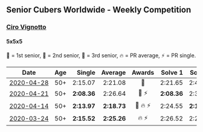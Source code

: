 ## Senior Cubers Worldwide - Weekly Competition
### [Ciro Vignotto](../ciro_vignotto.md)
#### 5x5x5

🥇 = 1st senior, 🥈 = 2nd senior, 🥉 = 3rd senior, 🔥 = PR average, ⚡ = PR single.

| Date | Age | Single | Average | Awards | Solve 1 | Solve 2 | Solve 3 | Solve 4 | Solve 5 | Video |
| :--: | :--: | --: | --: | :--: | --: | --: | --: | --: | --: | :-- |
| [<span style="white-space: nowrap">2020-04-28</span>](../../results/555/2020-04-28.md) | 50+ | 2:15.07 | 2:21.08 | 🥉 | 2:21.65 | 2:42.75 | 2:20.02 | 2:15.07 | 2:21.56 | [Link](https://www.facebook.com/events/543220986391837/permalink/543799589667310/) |
| [<span style="white-space: nowrap">2020-04-21</span>](../../results/555/2020-04-21.md) | 50+ | **2:08.36** | 2:26.64 | <span style="white-space: nowrap">🥈 ⚡</span> | **2:08.36** | 2:30.99 | 2:19.65 | 2:29.29 | 2:33.44 | [Link](https://www.facebook.com/ciro.vignotto/videos/10221784538578284/) |
| [<span style="white-space: nowrap">2020-04-14</span>](../../results/555/2020-04-14.md) | 50+ | **2:13.97** | **2:18.73** | <span style="white-space: nowrap">🥉 🔥 ⚡</span> | 2:24.55 | **2:13.97** | 2:17.50 | 2:37.46 | 2:14.15 | [Link](https://www.facebook.com/events/1400953806773430/permalink/1402097503325727/) |
| [<span style="white-space: nowrap">2020-03-24</span>](../../results/555/2020-03-24.md) | 50+ | **2:15.52** | **2:25.26** | <span style="white-space: nowrap">🔥 ⚡</span> | 2:26.52 | 2:29.37 | 2:34.48 | 2:19.90 | **2:15.52** | [Link](https://www.facebook.com/events/5078365835514885/permalink/5082593301758805/) |


<!-- Global site tag (gtag.js) - Google Analytics -->
<script async src="https://www.googletagmanager.com/gtag/js?id=UA-86348435-3"></script>
<script>window.dataLayer = window.dataLayer || []; function gtag() {dataLayer.push(arguments);} gtag('js', new Date()); gtag('config', 'UA-86348435-3');</script>
